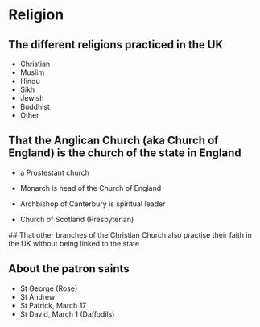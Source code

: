 # Religion

## The different religions practiced in the UK

* Christian
* Muslim
* Hindu
* Sikh
* Jewish
* Buddhist
* Other

## That the Anglican Church (aka Church of England) is the church of the state in England

* a Prostestant church
* Monarch is head of the Church of England
* Archbishop of Canterbury is spiritual leader

* Church of Scotland (Presbyterian)

## That other branches of the Christian Church also practise their faith in the UK without being linked to the state

## About the patron saints

* St George (Rose)
* St Andrew
* St Patrick, March 17
* St David, March 1 (Daffodils)

